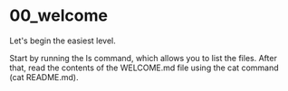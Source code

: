 # 00_welcome

Let's begin the easiest level.

Start by running the ls command, which allows you to list the files. After that, read the contents of the WELCOME.md file using the cat command (cat README.md).


